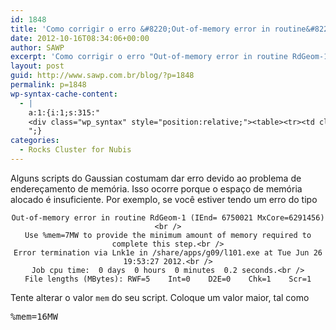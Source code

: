 ```yaml
---
id: 1848
title: 'Como corrigir o erro &#8220;Out-of-memory error in routine&#8221;'
date: 2012-10-16T08:34:06+00:00
author: SAWP
excerpt: 'Como corrigir o erro "Out-of-memory error in routine RdGeom-1 (IEnd=       6750021 MxCore=6291456)" ao executar um Gaussian script no Rocks'
layout: post
guid: http://www.sawp.com.br/blog/?p=1848
permalink: p=1848
wp-syntax-cache-content:
  - |
    a:1:{i:1;s:315:"
    <div class="wp_syntax" style="position:relative;"><table><tr><td class="code"><pre class="bash" style="font-family:monospace;"><span style="color: #000000; font-weight: bold;">%</span><span style="color: #007800;">mem</span>=16MW</pre></td></tr></table><p class="theCode" style="display:none;">%mem=16MW</p></div>
    ";}
categories:
  - Rocks Cluster for Nubis
---
```

Alguns scripts do Gaussian costumam dar erro devido ao problema de endereçamento de memória. Isso ocorre porque o espaço de memória alocado é insuficiente. Por exemplo, se você estiver tendo um erro do tipo
  


<center>
  <code>Out-of-memory error in routine RdGeom-1 (IEnd= 6750021 MxCore=6291456)&lt;br />
Use %mem=7MW to provide the minimum amount of memory required to complete this step.&lt;br />
Error termination via Lnk1e in /share/apps/g09/l101.exe at Tue Jun 26 19:53:27 2012.&lt;br />
Job cpu time:  0 days  0 hours  0 minutes  0.2 seconds.&lt;br />
File lengths (MBytes): RWF=5    Int=0    D2E=0    Chk=1    Scr=1</code>
</center>


  
Tente alterar o valor `mem` do seu script. Coloque um valor maior, tal como

<pre lang="bash">%mem=16MW</pre>
